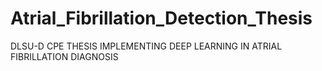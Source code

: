 # Atrial_Fibrillation_Detection_Thesis
DLSU-D CPE THESIS IMPLEMENTING DEEP LEARNING IN ATRIAL FIBRILLATION DIAGNOSIS
